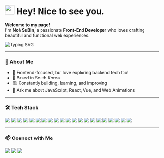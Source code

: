<h1>
  <img src="https://emojis.slackmojis.com/emojis/images/1531849430/4246/blob-sunglasses.gif?1531849430" width="30"/>
  Hey! Nice to see you.
</h1>

<p >
  <strong>Welcome to my page!</strong> <br>
  I'm <strong>Noh SuBin</strong>, a passionate <strong>Front-End Developer</strong> who loves crafting beautiful and functional web experiences.
</p>

<p>
  <img src="https://readme-typing-svg.herokuapp.com?font=Fira+Code&pause=1000&color=F7B93E&width=435&lines=Front-End+Developer;Always+Learning+New+Tech;Clean+and+Efficient+Code" alt="Typing SVG">
</p>


---

### 🚀 About Me
- 🎨 Frontend-focused, but love exploring backend tech too!
- 📍 Based in South Korea
- 🏗 Constantly building, learning, and improving
- 💬 Ask me about JavaScript, React, Vue, and Web Animations

---

### 🛠 Tech Stack
<p>
  <img src="https://img.shields.io/badge/JavaScript-F7DF1E?style=flat-square&logo=javascript&logoColor=black"/>
  <img src="https://img.shields.io/badge/React-0081CB?style=flat-square&logo=react&logoColor=61DAFB"/>
  <img src="https://img.shields.io/badge/Vue.js-35495E?style=flat-square&logo=vue.js&logoColor=4FC08D"/>
  <img src="https://img.shields.io/badge/Vite-593D88?style=flat-square&logo=vite&logoColor=white"/>
  <img src="https://img.shields.io/badge/Node.js-43853D?style=flat-square&logo=node.js&logoColor=white"/>
  <img src="https://img.shields.io/badge/jQuery-0769AD?style=flat-square&logo=jquery&logoColor=white"/>
  <img src="https://img.shields.io/badge/WordPress-21759B?style=flat-square&logo=wordpress&logoColor=white"/>
  <img src="https://img.shields.io/badge/-Google_Cloud_Platform-1a73e8?style=flat-square&logo=google-cloud&logoColor=white"/>
  <img src="https://img.shields.io/badge/-Git-F05032?style=flat-square&logo=git&logoColor=white"/>
  <img src="https://img.shields.io/badge/-NPM-CB3837?style=flat-square&logo=npm&logoColor=white"/>
  <img src="https://img.shields.io/badge/-Prettier-F7B93E?style=flat-square&logo=prettier&logoColor=white"/>
  <img src="https://img.shields.io/badge/Markdown-000000?style=flat-square&logo=markdown&logoColor=white"/>
  <img src="https://img.shields.io/badge/HTML5-E34F26?style=flat-square&logo=html5&logoColor=white"/>
  <img src="https://img.shields.io/badge/CSS3-1572B6?style=flat-square&logo=css3&logoColor=white"/>
  <img src="https://img.shields.io/badge/Bootstrap-563D7C?style=flat-square&logo=bootstrap&logoColor=white"/>
  <img src="https://img.shields.io/badge/MySQL-005C84?style=flat-square&logo=mysql&logoColor=white"/>
  <img src="https://img.shields.io/badge/MariaDB-003545?style=flat-square&logo=mariadb&logoColor=white"/>
  <img src="https://img.shields.io/badge/MongoDB-13aa52?style=flat-square&logo=mongodb&logoColor=white"/>
  <img src="https://img.shields.io/badge/Netlify-00C7B7?style=flat-square&logo=netlify&logoColor=white"/>
  <img src="https://img.shields.io/badge/-GSAP-88CE02?style=flat-square&logo=greensock&logoColor=white"/>
   <img src="https://img.shields.io/badge/Vercel-000000?style=flat-square&logo=vercel&logoColor=white"/>
</p>

---

### 📫 Connect with Me
<p>
  <a href="https://your-portfolio.com" target="_blank"><img src="https://img.shields.io/badge/Portfolio-%2312100E.svg?style=flat-square&logo=firefox&logoColor=white"/></a>
  <a href="mailto:your-email@example.com"><img src="https://img.shields.io/badge/Email-D14836?style=flat-square&logo=gmail&logoColor=white"/></a>
  <a href="https://www.linkedin.com/in/yourprofile/" target="_blank"><img src="https://img.shields.io/badge/LinkedIn-0077B5?style=flat-square&logo=linkedin&logoColor=white"/></a>
</p>
